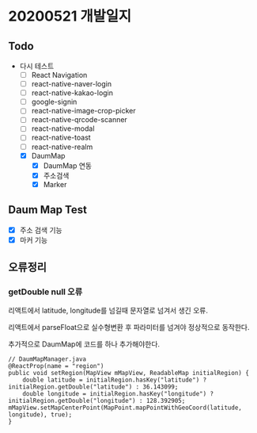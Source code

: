 # 20200521 개발일지

## Todo

- 다시 테스트
    - [ ] React Navigation
    - [ ] react-native-naver-login
    - [ ] react-native-kakao-login
    - [ ] google-signin
    - [ ] react-native-image-crop-picker
    - [ ] react-native-qrcode-scanner
    - [ ] react-native-modal
    - [ ] react-native-toast
    - [ ] react-native-realm
    - [x] DaumMap
        - [x] DaumMap 연동
        - [x] 주소검색
        - [x] Marker

## Daum Map Test

- [x] 주소 검색 기능
- [x] 마커 기능

## 오류정리

### getDouble null 오류

리액트에서 latitude, longitude를 넘길때 문자열로 넘겨서 생긴 오류.

리액트에서 parseFloat으로 실수형변환 후 파라미터를 넘겨야 정상적으로 동작한다.

추가적으로 DaumMap에 코드를 하나 추가해야한다.


```
// DaumMapManager.java
@ReactProp(name = "region")
public void setRegion(MapView mMapView, ReadableMap initialRegion) {
    double latitude = initialRegion.hasKey("latitude") ? initialRegion.getDouble("latitude") : 36.143099;
    double longitude = initialRegion.hasKey("longitude") ? initialRegion.getDouble("longitude") : 128.392905; mMapView.setMapCenterPoint(MapPoint.mapPointWithGeoCoord(latitude, longitude), true);
}
```